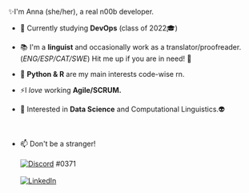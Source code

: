 

  ✨I'm Anna (she/her), a real n00b developer.
  
  - 🌱 Currently studying **DevOps** (class of 2022🎓)
 
  - 📚 I'm a **linguist** and occasionally work as a translator/proofreader. (*ENG/ESP/CAT/SWE*) Hit me up if you are in need! 💚
  
  - 🤖 **Python & R** are my main interests code-wise rn.
  
  - ⚡I *love* working **Agile/SCRUM.**
  
  - 🔭 Interested in **Data Science** and Computational Linguistics.👽
  
<br>

- 📫 Don't be a stranger! <br>
  <br>
     [![Discord](https://img.shields.io/badge/Discord-7289DA?style=for-the-badge&logo=discord&logoColor=white)](https://github.com/Nidstaang) #0371
  <br> <br>
    [![LinkedIn](https://img.shields.io/badge/LinkedIn-blue?style=flat&logo=linkedin&labelColor=blue)](https://www.linkedin.com/in/anna-jaumandreu-maldonado-45b7421a1/)  
     <br>
   
